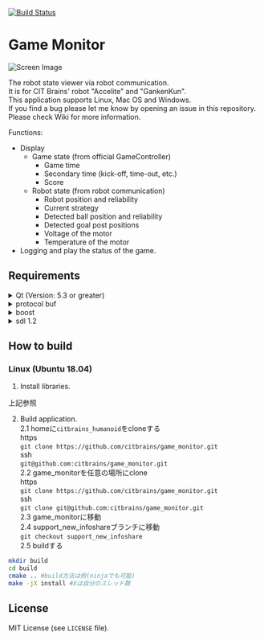 [![Build Status](https://travis-ci.org/SatoshiShimada/game_monitor.svg?branch=master)](https://travis-ci.org/SatoshiShimada/game_monitor)

# Game Monitor

![Screen Image](https://github.com/SatoshiShimada/game_monitor/wiki/figures/screen_image3.png)

The robot state viewer via robot communication.  
It is for CIT Brains' robot "Accelite" and "GankenKun".  
This application supports Linux, Mac OS and Windows.  
If you find a bug please let me know by opening an issue in this repository.  
Please check Wiki for more information.  

Functions:

- Display
    - Game state (from official GameController)
        - Game time
        - Secondary time (kick-off, time-out, etc.)
        - Score
    - Robot state (from robot communication)
        - Robot position and reliability
        - Current strategy
        - Detected ball position and reliability
        - Detected goal post positions
        - Voltage of the motor
        - Temperature of the motor
- Logging and play the status of the game.

## Requirements

<details>
<summary>Qt (Version: 5.3 or greater)</summary>
URL: https://www.qt.io/

### インストール法
`sudo apt install qtbase5-dev qttools5-dev-tools qt5-default`
</details>
<details>
<summary>protocol buf</summary>
URL: https://developers.google.com/protocol-buffers

### インストール法
```bash
wget "https://github.com/protocolbuffers/protobuf/releases/download/v21.1/protobuf-all-21.1.tar.gz" -O protobuf-all-21.1.tar.gz
tar -zxvf protobuf-all-21.1.tar.gz
cd protobuf-3.21.1
./configure
make -j$(nproc) # $(nproc) ensures it uses all cores for compilation
make check -j$(nproc)
sudo make install
sudo ldconfig # refresh shared library cache.
```
</details>

<details>
<summary>boost</summary>
URL: https://www.boost.org/

### インストール法
`sudo apt install libboost-all-dev`
</details>

<details>
<summary>sdl 1.2</summary>
URL: 

### インストール法
`sudo apt install libsdl1.2-dev`
</details>

## How to build

### Linux (Ubuntu 18.04)

1. Install libraries.

上記参照

2. Build application.  
2.1 homeに`citbrains_humanoid`をcloneする  
https  
`git clone https://github.com/citbrains/game_monitor.git`  
ssh  
`git@github.com:citbrains/game_monitor.git`  
2.2 game_monitorを任意の場所にclone  
https  
`git clone https://github.com/citbrains/game_monitor.git`  
ssh  
`git clone git@github.com:citbrains/game_monitor.git`  
2.3 game_monitorに移動  
2.4 support_new_infoshareブランチに移動  
`git checkout support_new_infoshare`  
2.5 buildする  
```bash
mkdir build
cd build
cmake .. #build方法は例(ninjaでも可能)
make -jX install #Xは自分のスレッド数
```





## License

MIT License (see `LICENSE` file).

